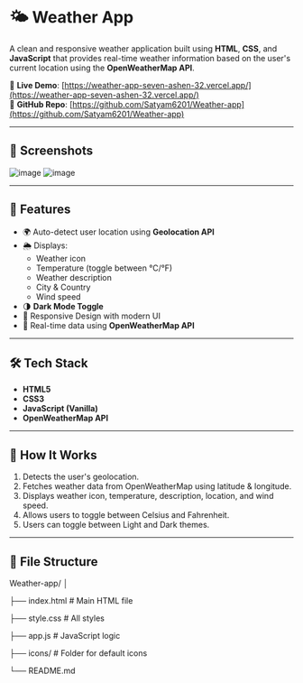# 🌤️ Weather App

A clean and responsive weather application built using **HTML**, **CSS**, and **JavaScript** that provides real-time weather information based on the user's current location using the **OpenWeatherMap API**.

🔗 **Live Demo**: [https://weather-app-seven-ashen-32.vercel.app/](https://weather-app-seven-ashen-32.vercel.app/)  
📂 **GitHub Repo**: [https://github.com/Satyam6201/Weather-app](https://github.com/Satyam6201/Weather-app)

---

## 📸 Screenshots

![image](https://github.com/user-attachments/assets/710a9618-e99d-4439-bf00-983d28726018)
![image](https://github.com/user-attachments/assets/c33a8ff3-4161-432b-9409-0fdbbee350f7)

---

## 🚀 Features

- 🌍 Auto-detect user location using **Geolocation API**
- 🌦️ Displays:
  - Weather icon
  - Temperature (toggle between °C/°F)
  - Weather description
  - City & Country
  - Wind speed
- 🌗 **Dark Mode Toggle**
- 📱 Responsive Design with modern UI
- 📡 Real-time data using **OpenWeatherMap API**

---

## 🛠️ Tech Stack

- **HTML5**
- **CSS3**
- **JavaScript (Vanilla)**
- **OpenWeatherMap API**

---

## 🧠 How It Works

1. Detects the user's geolocation.
2. Fetches weather data from OpenWeatherMap using latitude & longitude.
3. Displays weather icon, temperature, description, location, and wind speed.
4. Allows users to toggle between Celsius and Fahrenheit.
5. Users can toggle between Light and Dark themes.

---

## 📂 File Structure

Weather-app/
│

├── index.html # Main HTML file

├── style.css # All styles

├── app.js # JavaScript logic

├── icons/ # Folder for default icons

└── README.md
